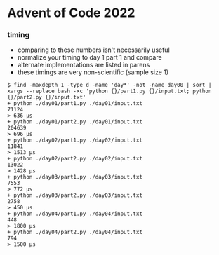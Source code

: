 # Advent of Code 2022

### timing

- comparing to these numbers isn't necessarily useful
- normalize your timing to day 1 part 1 and compare
- alternate implementations are listed in parens
- these timings are very non-scientific (sample size 1)

```console
$ find -maxdepth 1 -type d -name 'day*' -not -name day00 | sort | xargs --replace bash -xc 'python {}/part1.py {}/input.txt; python {}/part2.py {}/input.txt'
+ python ./day01/part1.py ./day01/input.txt
71124
> 636 μs
+ python ./day01/part2.py ./day01/input.txt
204639
> 696 μs
+ python ./day02/part1.py ./day02/input.txt
11841
> 1513 μs
+ python ./day02/part2.py ./day02/input.txt
13022
> 1428 μs
+ python ./day03/part1.py ./day03/input.txt
7553
> 772 μs
+ python ./day03/part2.py ./day03/input.txt
2758
> 450 μs
+ python ./day04/part1.py ./day04/input.txt
448
> 1800 μs
+ python ./day04/part2.py ./day04/input.txt
794
> 1500 μs
```
